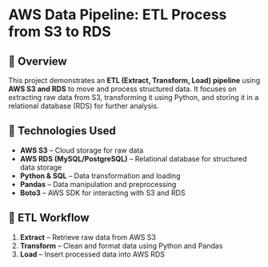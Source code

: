 # AWS Data Pipeline: ETL Process from S3 to RDS  

## 🚀 Overview  
This project demonstrates an **ETL (Extract, Transform, Load) pipeline** using **AWS S3 and RDS** to move and process structured data. It focuses on extracting raw data from S3, transforming it using Python, and storing it in a relational database (RDS) for further analysis.  

## 🔹 Technologies Used  
- **AWS S3** – Cloud storage for raw data  
- **AWS RDS (MySQL/PostgreSQL)** – Relational database for structured data storage  
- **Python & SQL** – Data transformation and loading  
- **Pandas** – Data manipulation and preprocessing  
- **Boto3** – AWS SDK for interacting with S3 and RDS  

## 🔄 ETL Workflow  
1. **Extract** – Retrieve raw data from AWS S3  
2. **Transform** – Clean and format data using Python and Pandas  
3. **Load** – Insert processed data into AWS RDS  

